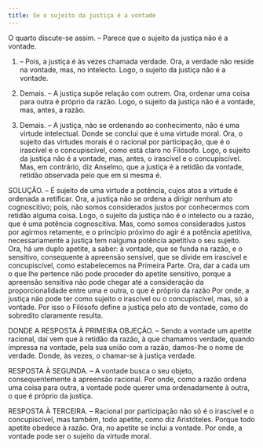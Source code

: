 ```yaml
---
title: Se o sujeito da justiça é a vontade
---
```


O quarto discute-se assim. – Parece que o sujeito da justiça não é a vontade.  

1. – Pois, a justiça é às vezes chamada verdade. Ora, a verdade não reside na vontade, mas, no intelecto. Logo, o sujeito da justiça não é a vontade.  

2. Demais. – A justiça supõe relação com outrem. Ora, ordenar uma coisa para outra é próprio da razão. Logo, o sujeito da justiça não é a vontade, mas, antes, a razão.  

3. Demais. – A justiça, não se ordenando ao conhecimento, não é uma virtude intelectual. Donde se conclui que é uma virtude moral. Ora, o sujeito das virtudes morais é o racional por participação, que é o irascível e o concupiscível, como está claro no Filósofo. Logo, o sujeito da justiça não é a vontade, mas, antes, o irascível e o concupiscível.  Mas, em contrário, diz Anselmo, que a justiça é a retidão da vontade, retidão observada pelo que em si mesma é.  

SOLUÇÃO. – É sujeito de uma virtude a potência, cujos atos a virtude é ordenada a retificar. Ora, a justiça não se ordena a dirigir nenhum ato cognoscitivo; pois, não somos considerados justos por conhecermos com retidão alguma coisa. Logo, o sujeito da justiça não é o intelecto ou a razão, que é uma potência cognoscitiva. Mas, como somos considerados justos por agirmos retamente, e o princípio próximo do agir é a potência apetitiva, necessariamente a justiça tem nalguma potência apetitiva o seu sujeito. Ora, há um duplo apetite, a saber: à vontade, que se funda na razão, e o sensitivo, consequente à apreensão sensível, que se divide em irascível e concupiscível, como estabelecemos na Primeira Parte. Ora, dar a cada um o que lhe pertence não pode proceder do apetite sensitivo, porque a apreensão sensitiva não pode chegar até a consideração da proporcionalidade entre uma e outra, o que é próprio da razão Por onde, a justiça não pode ter como sujeito o irascível ou o concupiscível, mas, só a vontade. Por isso o Filósofo define a justiça pelo ato de vontade, como do sobredito claramente resulta.  

DONDE A RESPOSTA À PRIMEIRA OBJEÇÃO. – Sendo a vontade um apetite racional, daí vem que à retidão da razão, à que chamamos verdade, quando impressa na vontade, pela sua união com a razão, damos-lhe o nome de verdade. Donde, às vezes, o chamar-se à justiça verdade.  

RESPOSTA À SEGUNDA. – A vontade busca o seu objeto, consequentemente à apreensão racional. Por onde, como a razão ordena uma coisa para outra, a vontade pode querer uma ordenadamente à outra, o que é próprio da justiça.  

RESPOSTA À TERCEIRA. – Racional por participação não só é o irascível e o concupiscível, mas também, todo apetite, como diz Aristóteles. Porque todo apetite obedece à razão. Ora, no apetite se inclui a vontade. Por onde, a vontade pode ser o sujeito da virtude moral.